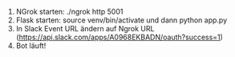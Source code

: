 1. NGrok starten: ./ngrok http 5001
2. Flask starten: source venv/bin/activate und dann python app.py
3. In Slack Event URL ändern auf Ngrok URL (https://api.slack.com/apps/A0968EKBADN/oauth?success=1)
4. Bot läuft!